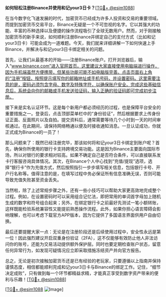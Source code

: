 **如何轻松注册Binance并使用和记your3日卡？**[[TG💪+ @esim1088](https://t.me/s/esim1088)]

在当今数字化飞速发展的时代，加密货币已经成为许多人投资和交易的重要领域。而提到加密货币交易平台，Binance无疑是一个不可忽视的名字。它以其强大的功能、丰富的币种选择以及便捷的操作流程吸引了全球无数用户。然而，对于刚接触加密货币的新手来说，如何顺利注册Binance并绑定自己的支付方式（比如和记your3日卡）可能会成为一道难题。今天，我们就来详细讲解一下如何快速上手Binance，并解决与和记your3日卡绑定相关的问题。

首先，让我们从最基本的开始——注册Binance账户。打开浏览器后，输入“www.binance.com”进入官网首页。这里建议大家直接使用电脑端进行操作，因为手机端虽然方便携带，但某些功能可能不如电脑版完善。点击页面右上角的“注册”按钮，按照提示填写你的邮箱地址或手机号码，并设置密码。这里需要注意的是，密码必须包含字母、数字及特殊字符，以确保账户安全。完成这些基础信息后，系统会向你的邮箱或手机发送验证码，输入正确的验证码即可完成初步注册。

接下来是实名认证环节。这是每个新用户都必须经历的过程，也是保障平台安全的重要措施之一。登录后，点击顶部菜单栏中的“身份验证”，然后根据要求上传身份证正面、反面照片以及自拍。提交资料后，通常需要等待几个小时到一天的时间审核通过。在此期间，请保持网络畅通以便及时接收通知消息。一旦认证成功，你就正式成为Binance的一员了！

那么问题来了：既然已经注册完毕，那该如何将和记your3日卡绑定到账户呢？首先，确保你所使用的银行卡支持跨境交易功能。这是因为Binance主要面向国际市场，所以对银行的要求相对较高。如果不确定自己是否符合条件，可以直接联系发卡行客服咨询具体情况。其次，在Binance个人中心找到“充值/提现”选项，选择“银行卡”作为充值方式，然后按照指引一步步填写相关信息，包括银行卡号、开户行名称等。值得注意的是，在填写过程中务必保证所有信息准确无误，否则可能导致充值失败甚至资金丢失。

当然啦，除了上述常规步骤之外，还有一些小技巧可以帮助大家更高效地完成整个过程。例如，在设置密码时可以采用组合记忆法，即把常用的单词首字母加上随机生成的数字和符号组合起来；另外，在绑定银行卡之前最好先测试一笔小额转账，这样既能检验系统兼容性又能提前熟悉操作流程。此外，如果你担心语言障碍会影响理解，也可以考虑下载官方APP版本，因为它提供了多国语言界面供用户自由切换。

最后还要提醒大家一点：无论是在注册阶段还是后续使用过程中，安全性永远是第一位！因此强烈建议开启双重身份验证（2FA），这不仅能够有效防止他人非法访问你的账号，还能为交易活动提供额外保护层。同时也要定期检查账户状态，留意任何异常行为，如发现可疑情况应立即采取措施冻结资产并向官方报告。

总之，无论是初次接触加密货币还是已有经验的老玩家，只要遵循以上指南并保持谨慎态度，相信都能顺利完成和记your3日卡与Binance的绑定工作。记住，“细节决定成败”，只有做到每一个环节都精益求精，才能真正享受到数字资产带来的便利与乐趣！[[TG💪+ @esim1088](https://t.me/s/esim1088)]

[[TG💪+ @esim1088](https://t.me/s/esim1088) ![Image](https://i.postimg.cc/4NQfJmqS/Snipaste-2025-05-13-00-14-12.png)]